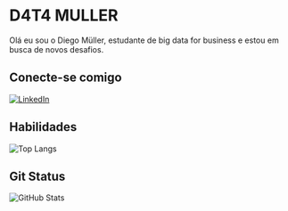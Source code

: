 # D4T4 MULLER
Olá eu sou o Diego Müller, estudante de big data for business e estou em busca de novos desafios.
## Conecte-se comigo 
[![LinkedIn](https://img.shields.io/badge/LinkedIn-000?style=for-the-badge&logo=linkedin&logoColor=0E76A8)](https://www.linkedin.com/in/hansmuller/)

## Habilidades 
![Top Langs](https://github-readme-stats-git-masterrstaa-rickstaa.vercel.app/api/top-langs/?username=d4t4muller&layout=compact&bg_color=506266&border_color=BDE038&title_color=BDE038&text_color=10454F)


## Git Status

![GitHub Stats](https://github-readme-stats.vercel.app/api?username=d4t4muller&theme=transparent&bg_color=506266&border_color=BDE038&show_icons=true&icon_color=BDE038&title_color=BDE038&text_color=10454F&hide_title=true)

